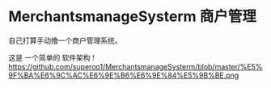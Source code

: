 # MerchantsmanageSysterm  商户管理

自己打算手动撸一个商户管理系统。

这是 一个简单的 软件架构
! https://github.com/superoo1/MerchantsmanageSysterm/blob/master/%E5%9F%BA%E6%9C%AC%E6%9E%B6%E6%9E%84%E5%9B%BE.png






